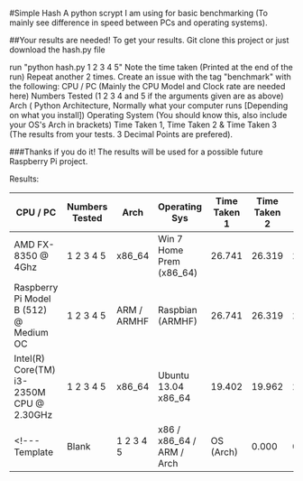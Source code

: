 #Simple Hash
A python scrypt I am using for basic benchmarking (To mainly see difference in speed between PCs and operating systems).

##Your results are needed! 
To get your results.
Git clone this project or just download the hash.py file

run "python hash.py 1 2 3 4 5"
Note the time taken (Printed at the end of the run)
Repeat another 2 times.
Create an issue with the tag "benchmark" with the following:
CPU / PC (Mainly the CPU Model and Clock rate are needed here)
Numbers Tested (1 2 3 4 and 5 if the arguments given are as above)
Arch ( Python Architecture, Normally what your computer runs [Depending on what you install])
Operating System (You should know this, also include your OS's Arch in brackets)
Time Taken 1, Time Taken 2 & Time Taken 3 (The results from your tests. 3 Decimal Points are prefered).

###Thanks if you do it! The results will be used for a possible future Raspberry Pi project.


Results:

| CPU / PC | Numbers Tested | Arch | Operating Sys | Time Taken 1 | Time Taken 2 | Time Taken 3 |
| --- | --- | --- | --- | --- | --- | --- |
| AMD FX-8350 @ 4Ghz | 1 2 3 4 5 | x86_64 | Win 7 Home Prem (x86_64) | 26.741 | 26.319 | 26.457 |
| Raspberry Pi Model B (512) @ Medium OC | 1 2 3 4 5 | ARM / ARMHF | Raspbian (ARMHF) | 26.741 | 26.319 | 26.457 |
| Intel(R) Core(TM) i3-2350M CPU @ 2.30GHz | 1 2 3 4 5 | x86_64 | Ubuntu 13.04 x86_64 | 19.402 | 19.962 | 20.45 |
<!--- Template | Blank | 1 2 3 4 5 | x86 / x86_64 / ARM / Arch | OS (Arch) | 0.000 | 0.000 | 0.000 |--->
